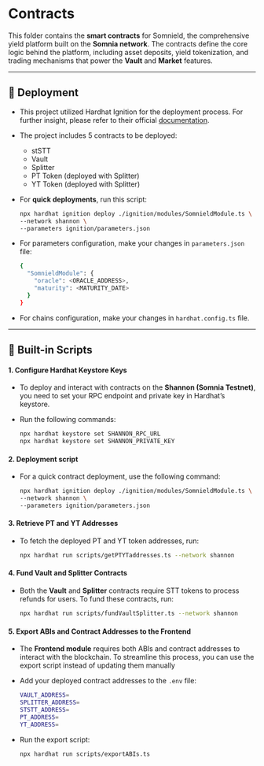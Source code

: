 # Contracts

This folder contains the **smart contracts** for Somnield, the comprehensive yield platform built on the **Somnia network**.  The contracts define the core logic behind the platform, including asset deposits, yield tokenization, and trading mechanisms that power the **Vault** and **Market** features.

---

## 🚀 Deployment

- This project utilized Hardhat Ignition for the deployment process. For further insight, please refer to their official [documentation](https://hardhat.org/ignition/docs/getting-started#overview).

- The project includes 5 contracts to be deployed:
  - stSTT 
  - Vault
  - Splitter
  - PT Token (deployed with Splitter)
  - YT Token (deployed with Splitter)

- For **quick deployments**, run this script:
  ```bash
  npx hardhat ignition deploy ./ignition/modules/SomnieldModule.ts \
  --network shannon \
  --parameters ignition/parameters.json
  ```

- For parameters configuration, make your changes in `parameters.json` file:
  ```bash
  {
    "SomnieldModule": {
      "oracle": <ORACLE_ADDRESS>,
      "maturity": <MATURITY_DATE>
    }
  }
  ```
- For chains configuration, make your changes in `hardhat.config.ts` file.
---

## 🌟 Built-in Scripts

#### 1. Configure Hardhat Keystore Keys
- To deploy and interact with contracts on the **Shannon (Somnia Testnet)**, you need to set your RPC endpoint and private key in Hardhat’s keystore.  

- Run the following commands:  
  ```bash
  npx hardhat keystore set SHANNON_RPC_URL
  npx hardhat keystore set SHANNON_PRIVATE_KEY
  ```

#### 2. Deployment script
- For a quick contract deployment, use the following command:
  ```bash
  npx hardhat ignition deploy ./ignition/modules/SomnieldModule.ts \
  --network shannon \
  --parameters ignition/parameters.json
  ```

#### 3. Retrieve PT and YT Addresses
- To fetch the deployed PT and YT token addresses, run:
  ```bash
  npx hardhat run scripts/getPTYTaddresses.ts --network shannon
  ```

#### 4. Fund Vault and Splitter Contracts
- Both the **Vault** and **Splitter** contracts require STT tokens to process refunds for users. To fund these contracts, run:
  ```bash
  npx hardhat run scripts/fundVaultSplitter.ts --network shannon
  ```

#### 5. Export ABIs and Contract Addresses to the Frontend
- The **Frontend module** requires both ABIs and contract addresses to interact with the blockchain. To streamline this process, you can use the export script instead of updating them manually

- Add your deployed contract addresses to the `.env` file:
  ```bash
  VAULT_ADDRESS=
  SPLITTER_ADDRESS=
  STSTT_ADDRESS=
  PT_ADDRESS=
  YT_ADDRESS=
  ```

- Run the export script:
  ```bash
  npx hardhat run scripts/exportABIs.ts
  ```